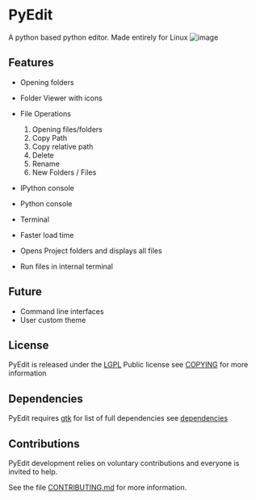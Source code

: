 PyEdit
======

A python based python editor. Made entirely for Linux ![image](./images/preview.png)

Features
--------
* Opening folders
* Folder Viewer with icons
* File Operations

    1. Opening files/folders
    2. Copy Path
    3. Copy relative path
    4. Delete
    5. Rename
    4. New Folders / Files 
    
* IPython  console 
* Python console 
* Terminal 
* Faster load time
* Opens Project folders and displays all files 
* Run files in internal terminal

Future
------
* Command line interfaces
* User custom theme

License 
-------

PyEdit is released under the [LGPL](https://www.gnu.org/licenses/lgpl-3.0.en.html) Public license see [COPYING](COPYING) for more information

Dependencies
------------

PyEdit requires [gtk](http://www.gtk.org)
for list of full dependencies see [dependencies](dependencies) 

Contributions
-------------

PyEdit development relies on voluntary contributions and everyone is invited
to help.

See the file [CONTRIBUTING.md](CONTRIBUTING.md) for more information.